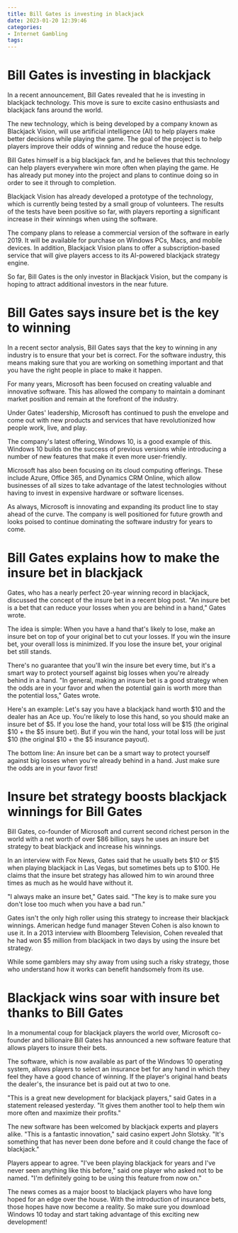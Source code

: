 ```yaml
---
title: Bill Gates is investing in blackjack
date: 2023-01-20 12:39:46
categories:
- Internet Gambling
tags:
---
```



#  Bill Gates is investing in blackjack

In a recent announcement, Bill Gates revealed that he is investing in blackjack technology. This move is sure to excite casino enthusiasts and blackjack fans around the world.

The new technology, which is being developed by a company known as Blackjack Vision, will use artificial intelligence (AI) to help players make better decisions while playing the game. The goal of the project is to help players improve their odds of winning and reduce the house edge.

Bill Gates himself is a big blackjack fan, and he believes that this technology can help players everywhere win more often when playing the game. He has already put money into the project and plans to continue doing so in order to see it through to completion.

Blackjack Vision has already developed a prototype of the technology, which is currently being tested by a small group of volunteers. The results of the tests have been positive so far, with players reporting a significant increase in their winnings when using the software.

The company plans to release a commercial version of the software in early 2019. It will be available for purchase on Windows PCs, Macs, and mobile devices. In addition, Blackjack Vision plans to offer a subscription-based service that will give players access to its AI-powered blackjack strategy engine.

So far, Bill Gates is the only investor in Blackjack Vision, but the company is hoping to attract additional investors in the near future.

#  Bill Gates says insure bet is the key to winning

In a recent sector analysis, Bill Gates says that the key to winning in any industry is to ensure that your bet is correct. For the software industry, this means making sure that you are working on something important and that you have the right people in place to make it happen.

For many years, Microsoft has been focused on creating valuable and innovative software. This has allowed the company to maintain a dominant market position and remain at the forefront of the industry.

Under Gates' leadership, Microsoft has continued to push the envelope and come out with new products and services that have revolutionized how people work, live, and play.

The company's latest offering, Windows 10, is a good example of this. Windows 10 builds on the success of previous versions while introducing a number of new features that make it even more user-friendly.

Microsoft has also been focusing on its cloud computing offerings. These include Azure, Office 365, and Dynamics CRM Online, which allow businesses of all sizes to take advantage of the latest technologies without having to invest in expensive hardware or software licenses.

As always, Microsoft is innovating and expanding its product line to stay ahead of the curve. The company is well positioned for future growth and looks poised to continue dominating the software industry for years to come.

#  Bill Gates explains how to make the insure bet in blackjack

Gates, who has a nearly perfect 20-year winning record in blackjack, discussed the concept of the insure bet in a recent blog post. "An insure bet is a bet that can reduce your losses when you are behind in a hand," Gates wrote.

The idea is simple: When you have a hand that's likely to lose, make an insure bet on top of your original bet to cut your losses. If you win the insure bet, your overall loss is minimized. If you lose the insure bet, your original bet still stands.

There's no guarantee that you'll win the insure bet every time, but it's a smart way to protect yourself against big losses when you're already behind in a hand. "In general, making an insure bet is a good strategy when the odds are in your favor and when the potential gain is worth more than the potential loss," Gates wrote.

Here's an example: Let's say you have a blackjack hand worth $10 and the dealer has an Ace up. You're likely to lose this hand, so you should make an insure bet of $5. If you lose the hand, your total loss will be $15 (the original $10 + the $5 insure bet). But if you win the hand, your total loss will be just $10 (the original $10 + the $5 insurance payout).

The bottom line: An insure bet can be a smart way to protect yourself against big losses when you're already behind in a hand. Just make sure the odds are in your favor first!

#  Insure bet strategy boosts blackjack winnings for Bill Gates

Bill Gates, co-founder of Microsoft and current second richest person in the world with a net worth of over $86 billion, says he uses an insure bet strategy to beat blackjack and increase his winnings.

In an interview with Fox News, Gates said that he usually bets $10 or $15 when playing blackjack in Las Vegas, but sometimes bets up to $100. He claims that the insure bet strategy has allowed him to win around three times as much as he would have without it.

"I always make an insure bet," Gates said. "The key is to make sure you don't lose too much when you have a bad run."

Gates isn't the only high roller using this strategy to increase their blackjack winnings. American hedge fund manager Steven Cohen is also known to use it. In a 2013 interview with Bloomberg Television, Cohen revealed that he had won $5 million from blackjack in two days by using the insure bet strategy.

While some gamblers may shy away from using such a risky strategy, those who understand how it works can benefit handsomely from its use.

#  Blackjack wins soar with insure bet thanks to Bill Gates

In a monumental coup for blackjack players the world over, Microsoft co-founder and billionaire Bill Gates has announced a new software feature that allows players to insure their bets.

The software, which is now available as part of the Windows 10 operating system, allows players to select an insurance bet for any hand in which they feel they have a good chance of winning. If the player's original hand beats the dealer's, the insurance bet is paid out at two to one.

"This is a great new development for blackjack players," said Gates in a statement released yesterday. "It gives them another tool to help them win more often and maximize their profits."

The new software has been welcomed by blackjack experts and players alike. "This is a fantastic innovation," said casino expert John Slotsky. "It's something that has never been done before and it could change the face of blackjack."

Players appear to agree. "I've been playing blackjack for years and I've never seen anything like this before," said one player who asked not to be named. "I'm definitely going to be using this feature from now on."

The news comes as a major boost to blackjack players who have long hoped for an edge over the house. With the introduction of insurance bets, those hopes have now become a reality. So make sure you download Windows 10 today and start taking advantage of this exciting new development!